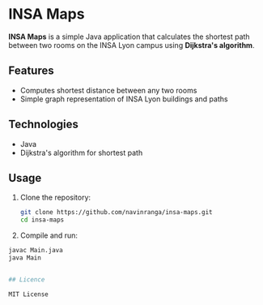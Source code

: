 # INSA Maps

**INSA Maps** is a simple Java application that calculates the shortest path between two rooms on the INSA Lyon campus using **Dijkstra's algorithm**.

## Features

- Computes shortest distance between any two rooms
- Simple graph representation of INSA Lyon buildings and paths

## Technologies

- Java
- Dijkstra's algorithm for shortest path

## Usage

1. Clone the repository:

   ```bash
   git clone https://github.com/navinranga/insa-maps.git
   cd insa-maps

2. Compile and run:

  ```bash
  javac Main.java
  java Main


## Licence

MIT License


